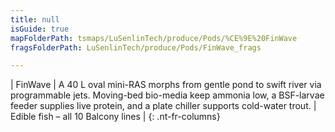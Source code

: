 ```yaml
---
title: null
isGuide: true
mapFolderPath: tsmaps/LuSenlinTech/produce/Pods/%CE%9E%20FinWave
fragsFolderPath: LuSenlinTech/produce/Pods/FinWave_frags

---
```



<!-- tsGuideRenderComment {"guide":{"id":"x8Cnd20JG","path":"LuSenlinTech/produce/Pods","fragmentFolderPath":"LuSenlinTech/produce/Pods/FinWave_frags"},"fragment":{"id":"x8Cnd20JG","topLevelMapKey":"wkPyeJ01n1","mapKeyChain":"wkPyeJ01n1","guideID":"x8Cnd21Tx","guidePath":"c:/GitHub/MuddySpud/MuddySpud.github.io/tsmaps/LuSenlinTech/produce/Pods/FinWave.tspod","chartKey":"wkPyeJ01n1","isLeaf":false,"options":[{"id":"x8CndR1h7","option":"FinWave details","order":1,"isAncillary":true}]}} -->

| FinWave | A 40 L oval mini-RAS morphs from gentle pond to swift river via programmable jets. Moving-bed bio-media keep ammonia low, a BSF-larvae feeder supplies live protein, and a plate chiller supports cold-water trout. | Edible fish – all 10 Balcony lines |
{: .nt-fr-columns}
